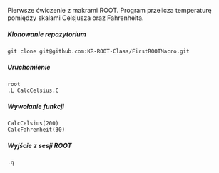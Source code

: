Pierwsze ćwiczenie z makrami ROOT. Program przelicza temperaturę pomiędzy skalami Celsjusza oraz Fahrenheita. 

##### Klonowanie repozytorium 

    git clone git@github.com:KR-ROOT-Class/FirstROOTMacro.git

##### Uruchomienie
    root
    .L CalcCelsius.C

##### Wywołanie funkcji
    CalcCelsius(200)
    CalcFahrenheit(30)

##### Wyjście z sesji ROOT
    .q
